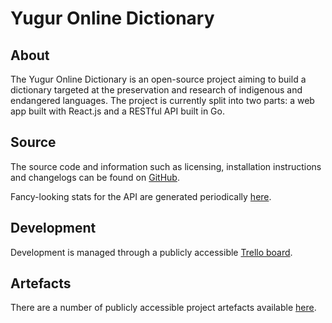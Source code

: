 # Yugur Online Dictionary
## About
The Yugur Online Dictionary is an open-source project aiming to build a dictionary targeted at the preservation and research of indigenous and endangered languages. The project is currently split into two parts: a web app built with React.js and a RESTful API built in Go.

## Source
The source code and information such as licensing, installation instructions and changelogs can be found on [GitHub](https://github.com/yugur).

Fancy-looking stats for the API are generated periodically [here](api-stats/index.html).

## Development
Development is managed through a publicly accessible [Trello board](https://trello.com/b/jMzGDNag/yugur-dictionary-app).

## Artefacts
There are a number of publicly accessible project artefacts available [here](https://drive.google.com/open?id=0ByT4L7eSmJWtZXIwQV8xX2U2VFU).